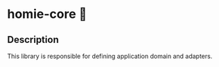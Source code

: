 # homie-core 🧠

## Description
This library is responsible for defining application domain and adapters.

